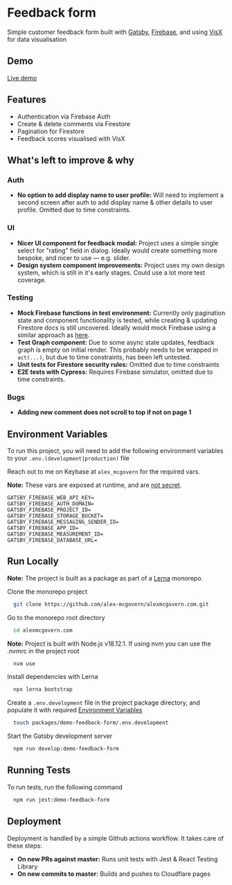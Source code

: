# Feedback form

Simple customer feedback form built with [Gatsby](https://www.gatsbyjs.com/),
[Firebase](https://firebase.google.com/), and using
[VisX](https://airbnb.io/visx) for data visualisation

## Demo

[Live demo](https://feedback.alexmcgovern.com)

## Features

- Authentication via Firebase Auth
- Create & delete comments via Firestore
- Pagination for Firestore
- Feedback scores visualised with VisX

## What's left to improve & why

### Auth

- **No option to add display name to user profile:** Will need to implement a second screen after auth to add display name & other details to user profile. Omitted due to time constraints.

### UI

- **Nicer UI component for feedback modal:** Project uses a simple single select
  for "rating" field in dialog. Ideally would create something more bespoke, and
  nicer to use — e.g. slider.
- **Design system component improvements:** Project uses my own design system,
  which is still in it's early stages. Could use a lot more test coverage.

### Testing

- **Mock Firebase functions in test environment:** Currently only pagination
  state and component functionality is tested, while creating & updating
  Firestore docs is still uncovered. Ideally would mock Firebase using a similar
  approach as [here](https://www.npmjs.com/package/firestore-jest-mock).
- **Test Graph component:** Due to some async state updates, feedback graph is
  empty on initial render. This probably needs to be wrapped in `act(...)`, but
  due to time constraints, has been left untested.
- **Unit tests for Firestore security rules:** Omitted due to time constraints
- **E2E tests with Cypress:** Requires Firebase simulator, omitted due to time constraints.

### Bugs

- **Adding new comment does not scroll to top if not on page 1**

## Environment Variables

To run this project, you will need to add the following environment variables to
your `.env.(development|production)` file

Reach out to me on Keybase at `alex_mcgovern` for the required vars.

**Note:** These vars are exposed at runtime, and are
[not secret](https://firebase.google.com/docs/projects/api-keys).

```
GATSBY_FIREBASE_WEB_API_KEY=
GATSBY_FIREBASE_AUTH_DOMAIN=
GATSBY_FIREBASE_PROJECT_ID=
GATSBY_FIREBASE_STORAGE_BUCKET=
GATSBY_FIREBASE_MESSAGING_SENDER_ID=
GATSBY_FIREBASE_APP_ID=
GATSBY_FIREBASE_MEASUREMENT_ID=
GATSBY_FIREBASE_DATABASE_URL=

```

## Run Locally

**Note:** The project is built as a package as part of a
[Lerna](https://lerna.js.org/) monorepo.

Clone the monorepo project

```bash
  git clone https://github.com/alex-mcgovern/alexmcgovern.com.git
```

Go to the monorepo root directory

```bash
  cd alexmcgovern.com
```

**Note:** Project is built with Node.js v18.12.1. If using nvm you can use the .nvmrc in the project root

```bash
  nvm use
```

Install dependencies with Lerna

```bash
  npx lerna bootstrap
```

Create a `.env.development` file in the project package directory, and populate it with required [Environment Variables](#environment-variables)

```bash
  touch packages/demo-feedback-form/.env.development
```

Start the Gatsby development server

```bash
  npm run develop:demo-feedback-form
```

## Running Tests

To run tests, run the following command

```bash
  npm run jest:demo-feedback-form
```

## Deployment

Deployment is handled by a simple Github actions workflow. It takes care of
these steps:

- **On new PRs against master:** Runs unit tests with Jest & React Testing
  Library
- **On new commits to master:** Builds and pushes to Cloudflare pages
